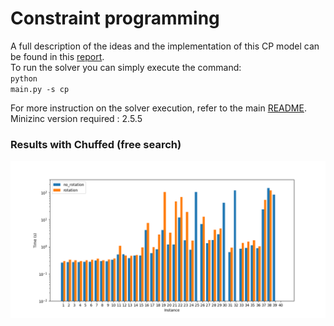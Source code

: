 # Constraint programming
A full description of the ideas and the implementation of this CP model can be found in this [report](../cp_report.pdf).\
To run the solver you can simply execute the command:<br>
<code>python main.py -s cp</code>

For more instruction on the solver execution, refer to the main [README](../../README.md).
Minizinc version required : 2.5.5

### Results with Chuffed (free search)
![Results](../out/times_plot.png)

